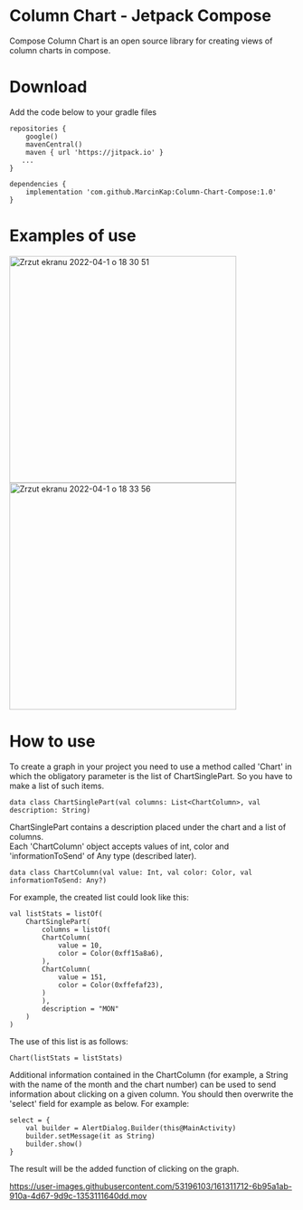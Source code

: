 # Column Chart - Jetpack Compose


Compose Column Chart is an open source library for creating views of column charts in compose.  


# Download

Add the code below to your gradle files

    repositories {
        google()
        mavenCentral()
        maven { url 'https://jitpack.io' }
       ...
    }

    dependencies {
		implementation 'com.github.MarcinKap:Column-Chart-Compose:1.0'
	}

# Examples of use

<img width="401" alt="Zrzut ekranu 2022-04-1 o 18 30 51" src="https://user-images.githubusercontent.com/53196103/161304770-aa60b959-145a-408b-90cd-cd513318cdb7.png">

<img width="401" alt="Zrzut ekranu 2022-04-1 o 18 33 56" src="https://user-images.githubusercontent.com/53196103/161305195-926ab0c3-d3a2-4c60-bf58-0751e96eaa86.png">

# How to use

To create a graph in your project you need to use a method called 'Chart' in which the obligatory parameter is the list of ChartSinglePart.
So you have to make a list of such items.  

	data class ChartSinglePart(val columns: List<ChartColumn>, val description: String)
	
ChartSinglePart contains a description placed under the chart and a list of columns.  
Each 'ChartColumn' object accepts values of int, color and 'informationToSend' of Any type (described later).

	data class ChartColumn(val value: Int, val color: Color, val informationToSend: Any?)

For example, the created list could look like this:

    val listStats = listOf(
		ChartSinglePart(
		    columns = listOf(
			ChartColumn(
			    value = 10,
			    color = Color(0xff15a8a6),
			),
			ChartColumn(
			    value = 151,
			    color = Color(0xffefaf23),
			)
		    ),
		    description = "MON"
		)
    )

The use of this list is as follows:

	Chart(listStats = listStats)

Additional information contained in the ChartColumn (for example, a String with the name of the month and the chart number) can be used to send information about clicking on a given column.
You should then overwrite the 'select' field for example as below. For example:

    select = {
		val builder = AlertDialog.Builder(this@MainActivity)
		builder.setMessage(it as String)
		builder.show()
    }

The result will be the added function of clicking on the graph.

https://user-images.githubusercontent.com/53196103/161311712-6b95a1ab-910a-4d67-9d9c-1353111640dd.mov


